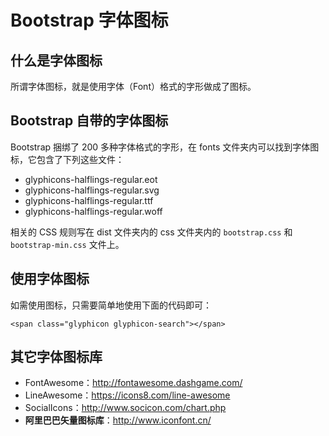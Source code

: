 # Bootstrap 字体图标

## 什么是字体图标

所谓字体图标，就是使用字体（Font）格式的字形做成了图标。

## Bootstrap 自带的字体图标

Bootstrap 捆绑了 200 多种字体格式的字形，在 fonts 文件夹内可以找到字体图标，它包含了下列这些文件：

- glyphicons-halflings-regular.eot
- glyphicons-halflings-regular.svg
- glyphicons-halflings-regular.ttf
- glyphicons-halflings-regular.woff

相关的 CSS 规则写在 dist 文件夹内的 css 文件夹内的 `bootstrap.css` 和 `bootstrap-min.css` 文件上。

## 使用字体图标

如需使用图标，只需要简单地使用下面的代码即可：

```text
<span class="glyphicon glyphicon-search"></span>
```

## 其它字体图标库

- FontAwesome：http://fontawesome.dashgame.com/
- LineAwesome：https://icons8.com/line-awesome
- SocialIcons：http://www.socicon.com/chart.php
- **阿里巴巴矢量图标库**：http://www.iconfont.cn/